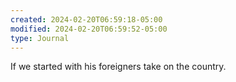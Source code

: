 ```yaml
---
created: 2024-02-20T06:59:18-05:00
modified: 2024-02-20T06:59:52-05:00
type: Journal
---
```


If we started with his foreigners take on the country.
